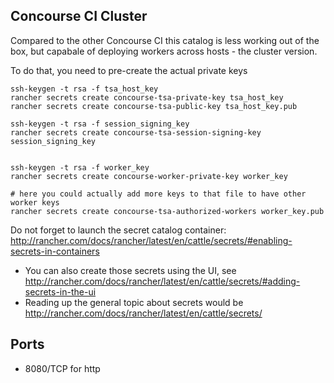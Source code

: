 ## Concourse CI Cluster

Compared to the other  Concourse CI this catalog is less working out of the box, but capabale 
of deploying workers across hosts - the cluster version.

To do that, you need to pre-create the actual private keys

```
ssh-keygen -t rsa -f tsa_host_key
rancher secrets create concourse-tsa-private-key tsa_host_key
rancher secrets create concourse-tsa-public-key tsa_host_key.pub

ssh-keygen -t rsa -f session_signing_key
rancher secrets create concourse-tsa-session-signing-key session_signing_key


ssh-keygen -t rsa -f worker_key
rancher secrets create concourse-worker-private-key worker_key

# here you could actually add more keys to that file to have other worker keys
rancher secrets create concourse-tsa-authorized-workers worker_key.pub
```

Do not forget to launch the secret catalog container: http://rancher.com/docs/rancher/latest/en/cattle/secrets/#enabling-secrets-in-containers


- You can also create those secrets using the UI, see http://rancher.com/docs/rancher/latest/en/cattle/secrets/#adding-secrets-in-the-ui
- Reading up the general topic about secrets would be http://rancher.com/docs/rancher/latest/en/cattle/secrets/

## Ports

- 8080/TCP for http